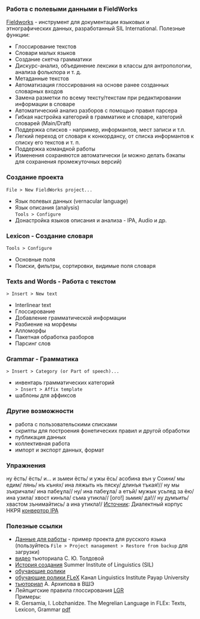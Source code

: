 ### Работа с полевыми данными в FieldWorks  

[Fieldworks](https://software.sil.org/fieldworks/download/) - инструмент для документации языковых и этнографических данных, разработанный SIL International. Полезные функции:  
  * Глоссирование текстов  
  * Словари малых языков
  * Создание скетча грамматики
  * Дискурс-анализ, объединение лексики в классы для антропологии, анализа фольклора и т. д.
  * Метаданные текстов  
  * Автоматизация глоссирования на основе ранее созданных словарных входов
  * Замена разметки по всему тексту/текстам при редактировании информации в словаре  
  * Автоматический анализ разборов с помощью правил парсера  
  * Гибкая настройка категорий в грамматике и словаре, категорий словарей (Main/Draft)
  * Поддержка списков - например, информантов, мест записи и т.п.
  * Легкий переход от словаря к конкордансу, от списка информантов к списку его текстов и т. п.  
  * Поддержка командной работы
  * Изменения сохраняются автоматически (и можно делать бэкапы для сохранения промежуточных версий)  

### Создание проекта  
`File > New FieldWorks project...`  
* Язык полевых данных (vernacular language)  
* Язык описания (analysis)  
`Tools > Configure`  
* Донастройка языков описания и анализа - IPA, Audio и др.  

### Lexicon - Создание словаря  
`Tools > Configure` 
* Основные поля  
* Поиски, фильтры, сортировки, видимые поля словаря  

### Texts and Words - Работа с текстом  
`> Insert > New text`  
* Interlinear text  
* Глоссирование  
* Добавление грамматической информации  
* Разбиение на морфемы  
* Алломорфы  
* Пакетная обработка разборов  
* Парсинг слов  

###  Grammar - Грамматика  
`> Insert > Category (or Part of speech)...`  
  - инвентарь грамматических категорий   
`> Insert > Affix template`  
  - шаблоны для аффиксов  

### Другие возможности  
* работа с пользовательскими списками  
* скрипты для построения фонетических правил и другой обработки  
* публикация данных  
* коллективная работа  
* импорт и экспорт данных, формат 

### Упражнения  
ну ёсть/ ёсть/ и… и зьмеи ёсть/ и ужы ёсь/ асобина вън у Соини/ мы едим/ лянь/ нъ кънях/ ина ляжыть нъ пяску/ длинъя тъкая!// ну мы зъкричали/ ина пабеɣла// ну/ ина пабеɣла/ а етъй/ мужык усьлед за ёю/ ина узила/ хвост кинъла/ съма утикла// [ого!] зьмия/ да!// ну думъить/ хвастом зънимайтись/ а ина утикла!/ [Источник](https://processing.ruscorpora.ru/search.xml?docid=ZGlhbGVjdC9zbW9sZW5zay9wb3ZhcmVua292YTJfem1lamFfMjJfMi54bWw%3D&expand=full&mode=dialect&nodia=1&req=%D0%BB%D1%8F%D0%B6%D1%8B%D1%82%D1%8C&sid=1&sort=i_grtagging&text=lexform): Диалектный корпус НКРЯ [конвертор IPA](https://baltoslav.eu/ipa/)   

### Полезные ссылки  
* [Данные для работы](https://github.com/olesar/lingdata/blob/gh-pages/data/Russian-CL%202021-11-16%201439.fwbackup) - пример проекта для русского языка (пользуйтесь `File > Project management > Restore from backup` для загрузки)   
* [видео](https://disk.yandex.ru/i/iSw3uDh4kZubXg) тьюториала С. Ю. Толдовой  
* [История создания](https://www.sil.org/about/history) Summer Institute of Linguistics (SIL)  
* [обучающие ролики](https://software.sil.org/fieldworks/download/demo-movies/index-of-demo-movies/)  
* [обучающие ролики FLeX](https://www.youtube.com/watch?v=K9yuZ6lKVrc&list=PLJLUPwIFOI8fYftqs5FBS9j9NEnPKvq60) Канал Linguistics Institute Payap University  
* [тьюториал](fig/FLEx-HSE-20201124.pdf) А. Архипова в ВШЭ  
* Лейпцигские правила глоссирования [LGR](https://www.eva.mpg.de/lingua/resources/glossing-rules.php)  
Примеры:  
* R. Gersamia, I. Lobzhanidze. The Megrelian Language in FLEx: Texts, Lexicon, Grammar [pdf](https://kld.iliauni.edu.ge/abstracts/Gersamia_Lobzhanidze_Eng.pdf)  
